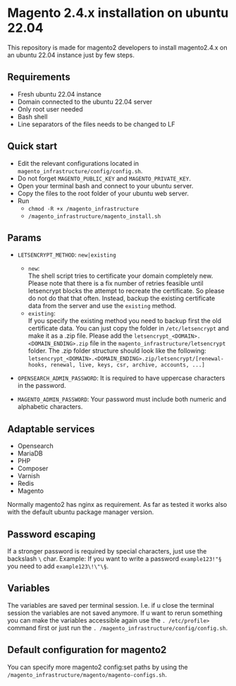 # Magento 2.4.x installation on ubuntu 22.04
This repository is made for magento2 developers to install magento2.4.x on an 
ubuntu 22.04 instance just by few steps.

## Requirements
- Fresh ubuntu 22.04 instance
- Domain connected to the ubuntu 22.04 server
- Only root user needed
- Bash shell
- Line separators of the files needs to be changed to LF

## Quick start
- Edit the relevant configurations located in ``magento_infrastructure/config/config.sh``.
- Do not forget ``MAGENTO_PUBLIC_KEY`` and ``MAGENTO_PRIVATE_KEY``.
- Open your terminal bash and connect to your ubuntu server.
- Copy the files to the root folder of your ubuntu web server.
- Run 
  - ``chmod -R +x /magento_infrastructure``
  - ``/magento_infrastructure/magento_install.sh``

## Params

- ``LETSENCRYPT_METHOD``: ``new|existing``
    
    - ``new``:<br>
        The shell script tries to certificate your domain completely new. 
        Please note that there is a fix number of retries feasible 
        until letsencrypt blocks the attempt to recreate the certificate. So please do not do that that often. 
        Instead, backup the existing certificate data from the server and use the ``existing`` method. <br>
    - ``existing``: <br>
        If you specify the existing method you need to backup first the old certificate data.
        You can just copy the folder in ``/etc/letsencrypt`` and make it as a .zip file.
        Please add the ``letsencrypt_<DOMAIN>.<DOMAIN_ENDING>.zip`` 
        file in the `magento_infrastructure/letsencrypt` folder. The .zip folder structure should look like the following:
        ``letsencrypt_<DOMAIN>.<DOMAIN_ENDING>.zip/letsencrypt/[renewal-hooks, renewal, live, keys, csr, archive, accounts, ...]``

- ``OPENSEARCH_ADMIN_PASSWORD``:
  It is required to have uppercase characters in the password.
- ``MAGENTO_ADMIN_PASSWORD``:
  Your password must include both numeric and alphabetic characters.
## Adaptable services

- Opensearch
- MariaDB
- PHP
- Composer
- Varnish
- Redis
- Magento

Normally magento2 has nginx as requirement. As far as tested it works also with 
the default ubuntu package manager version.

## Password escaping
If a stronger password is required by special characters, just use the backslash ``\`` char.
Example: If you want to write a password ``example123!"§`` you need to add ``example123\!\"\§``.

## Variables
The variables are saved per terminal session.
I.e. if u close the terminal session the variables are not saved anymore.
If u want to rerun something you can make the variables accessible again use the ``. /etc/profile>`` command first or
just run the ``. /magento_infrastructure/config/config.sh``.

## Default configuration for magento2
You can specify more magento2 config:set paths by using the ``/magento_infrastructure/magento/magento-configs.sh``.
